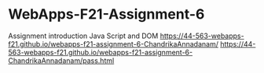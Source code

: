 # WebApps-F21-Assignment-6
Assignment introduction Java Script and DOM
https://44-563-webapps-f21.github.io/webapps-f21-assignment-6-ChandrikaAnnadanam/ 
https://44-563-webapps-f21.github.io/webapps-f21-assignment-6-ChandrikaAnnadanam/pass.html

 
